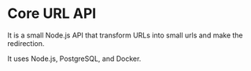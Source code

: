 # Core URL API

It is a small Node.js API that transform URLs into small urls and make the redirection.

It uses Node.js, PostgreSQL, and Docker.